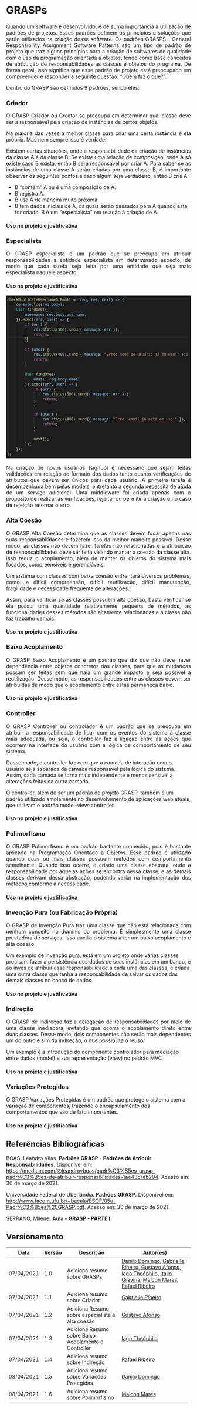 # GRASPs

<p align="justify">Quando um software é desenvolvido, é de suma importância a utilização de padrões de projetos. Esses padrões definem os princípios e soluções que serão utilizados na criação desse software. 
Os padrões GRASPS - General Responsibility Assignment Software Patterns são um tipo de padrão de projeto que traz alguns princípios para a criação de softwares de qualidade com o uso da programação orientada a objetos, tendo como base conceitos de atribuição de responsabilidades as classes e objetos do programa.
De forma geral, isso significa que esse padrão de projeto está preocupado em compreender e responder a seguinte questão: “Quem faz o que?”.</p>
<p align="justify">Dentro do GRASP são definidos 9 padrões, sendo eles:</p>

### Criador

<p align="justify">O GRASP Criador ou Creator se preocupa em determinar qual classe deve ser a responsável pela criação de instâncias de certos objetos.</p>

<p align="justify">Na maioria das vezes a melhor classe para criar uma certa instância é ela própria. Mas nem sempre isso é verdade.</p>

<p align="justify">Existem certas situações, onde a responsabilidade da criação de instâncias da classe A é da classe B. Se existe uma relação de composição, onde A só existe caso B exista, então B será responsável  por criar A. Para saber se as instâncias de uma classe A serão criadas por uma classe B, é importante observar os seguintes pontos e caso algum seja verdadeiro, então B cria A:</p>

 - B “contém” A ou é uma composição de A.
 - B registra A.
 - B usa A de maneira muito próxima.
 - B tem dados iniciais de A, os quais serão passados para A quando este for criado. B é um “especialista” em relação à criação de A.

#### Uso no projeto e justificativa

<p align="justify"></p>

### Especialista

<p align="justify">
O GRASP especialista é um padrão que se preocupa em atribuir responsabilidades a entidade especialista em determinado aspecto, de modo que cada tarefa seja feita por uma entidade que seja mais especialista naquele aspecto.</p>

#### Uso no projeto e justificativa

<p align="center">
<img src="https://github.com/UnBArqDsw2020-2/2020.2_G5_EasyCoffee/blob/05ecd9b95ccd4de2f3aa6d87020d33c914880895/docs/img/grasps/MiddlewareCheckDuplicateUsernameOrEmail.png?raw=true"/>
</p>

<p align="justify">
Na criação de novos usuários (signup) é necessário que sejam feitas validações em relação ao formato dos dados tanto quanto verificações de atributos que devem ser únicos para cada usuário. A primeira tarefa é desempenhada bem pelas models, entretanto a segunda necessita de ajuda de um serviço adicional. Uma middleware foi criada apenas com o propósito de realizar as verificações, rejeitar ou permitir a criação e no caso de rejeição retornar o erro.
</p>

### Alta Coesão

<p align="justify">O GRASP Alta Coesão determina que as classes devem focar apenas nas suas responsabilidades e fazerem isso da melhor maneira possível. Desse modo, as classes não devem fazer tarefas não relacionadas e a atribuição de  responsabilidades deve ser feita visando manter a coesão da classe alta. Isso reduz o acoplamento, além de manter os objetos do sistema mais focados, compreensíveis e gerenciáveis.</p>

<p align="justify">Um sistema com classes com baixa coesão enfrentará diversos problemas, como: a difícil compreensão, difícil reutilização, difícil manutenção, fragilidade e necessidade frequente de alterações.</p>

<p align="justify">Assim, para verificar se as classes possuem alta coesão, basta verificar se ela possui uma quantidade relativamente pequena de métodos, as funcionalidades desses métodos são altamente relacionadas e a classe não faz trabalho demais.</p>

#### Uso no projeto e justificativa

### Baixo Acoplamento
<p align="justify">O GRASP Baixo Acoplamento é um padrão que diz que não deve haver dependência entre objetos concretos das classes, para que as mudanças possam ser feitas sem que haja um grande impacto e seja possível a reutilização. Desse modo, as responsabilidades entre as classes devem ser atribuídas de modo que o acoplamento entre estas permaneça baixo. </p>



#### Uso no projeto e justificativa

### Controller

<p align="justify">O GRASP Controller ou controlador é um padrão que se preocupa em atribuir a responsabilidade de lidar com os eventos do sistema à classe mais adequada, ou seja, o controller faz a ligação entre as ações que ocorrem na interface do usuário com a lógica de comportamento de seu sistema.

Desse modo, o controller faz com que a camada de interação com o usuário seja separada da camada responsável pela lógica do sistema. Assim, cada camada se torna mais independente e menos sensível a alterações feitas na outra camada. 

O controller, além de ser um padrão de projeto GRASP, também é um padrão utilizado amplamente no desenvolvimento de aplicações web atuais, que utilizam o padrão model-view-controller.</p>

#### Uso no projeto e justificativa

### Polimorfismo

<p align="justify">
O GRASP Polimorfismo é um padrão bastante conhecido, pois é bastante aplicado na Programação Orientada à Objetos. Esse padrão é utilizado quando duas ou mais classes possuem métodos com comportamento semelhante. Quando isso ocorre, é criado uma classe abstrata, onde a responsabilidade por aquelas ações se encontra nessa classe, e as demais classes derivam dessa abstração, podendo variar na implementação dos métodos conforme a necessidade.
</p>

#### Uso no projeto e justificativa

### Invenção Pura (ou Fabricação Própria)
<p align="justify">O GRASP de Invenção Pura traz uma classe que não está relacionada com nenhum conceito no domínio do problema.  É simplesmente uma classe prestadora de serviços. Isso auxilia o sistema a ter um baixo acoplamento e alta coesão. 

Um exemplo de invenção pura, está em um projeto onde várias classes precisam fazer a persistência dos dados de suas instâncias em um banco, e ao invés de atribuir essa responsabilidade a cada uma das classes, é criada uma outra classe que tenha a responsabilidade de salvar os dados das demais classes no banco de dados.</p>
#### Uso no projeto e justificativa

### Indireção

<p align="justify">O GRASP de Indireção faz a delegação de responsabilidades por meio de uma classe mediadora, evitando que ocorra o acoplamento direto entre duas classes. Desse modo, dois componentes não serão mais dependentes um do outro e sim da indireção, o que possibilita o reuso.

Um exemplo é a introdução do componente controlador para mediação entre dados (model) e sua representação (view) no padrão MVC</p>

#### Uso no projeto e justificativa

### Variações Protegidas

O GRASP Variações Protegidas é um padrão que protege o sistema com a variação de componentes, trazendo o encapsulamento dos comportamentos que são de fato importantes.

#### Uso no projeto e justificativa

## Referências Bibliográficas

BOAS, Leandro Vilas. **Padrões GRASP - Padrões de Atribuir Responsabilidades.** Disponível em: https://medium.com/@leandrovboas/padr%C3%B5es-grasp-padr%C3%B5es-de-atribuir-responsabilidades-1ae4351eb204. Acesso em: 30 de março de 2021.

Universidade Federal de Uberlândia. **Padrões GRASP.** Disponível em: http://www.facom.ufu.br/~bacala/ESOF/05a-Padr%C3%B5es%20GRASP.pdf. Acesso em: 30 de março de 2021.

SERRANO, Milene. **Aula - GRASP - PARTE I.**

## Versionamento

| Data | Versão | Descrição | Autor(es) |
|------|------|------|------|
|07/04/2021|1.0|Adiciona resumo sobre GRASPs|[Danilo Domingo](https://github.com/danilow200), [Gabrielle Ribeiro](https://github.com/Gabrielle-Ribeiro), [Gustavo Afonso](https://github.com/GustavoAPS), [Iago Theóphilo](https://github.com/IagoTheophilo), [Itallo Gravina](https://github.com/itallogravina), [Maicon Mares](https://github.com/MaiconMares), [Rafael Ribeiro](https://github.com/rafaelflarrn)|
|07/04/2021|1.1|Adiciona resumo sobre Criador|[Gabrielle Ribeiro](https://github.com/Gabrielle-Ribeiro)|
|07/04/2021|1.2|Adiciona Resumo sobre especialista e alta coesão|[Gustavo Afonso](https://github.com/GustavoAPS)|
|07/04/2021|1.3|Adiciona Resumo sobre Baixo Acoplamento e Controller|[Iago Theóphilo](https://github.com/iagotheophilo)|
|07/04/2021|1.4|Adiciona resumo sobre Indireção|[Rafael Ribeiro](https://github.com/rafaelflarrn)| 
|08/04/2021|1.5|Adiciona resumo sobre Variações Protegidas|[Danilo Domingo](https://github.com/danilow200)
|08/04/2021|1.6|Adiciona resumo sobre Polimorfismo|[Maicon Mares](https://github.com/maiconmares)